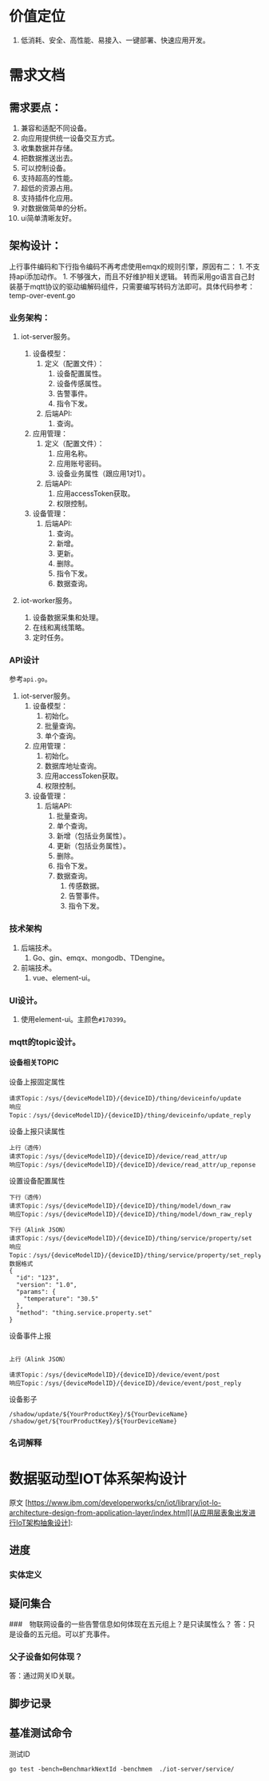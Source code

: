 # 价值定位
1. 低消耗、安全、高性能、易接入、一键部署、快速应用开发。

# 需求文档
## 需求要点：
1. 兼容和适配不同设备。
1. 向应用提供统一设备交互方式。
1. 收集数据并存储。
1. 把数据推送出去。
1. 可以控制设备。
1. 支持超高的性能。
1. 超低的资源占用。
1. 支持插件化应用。
1. 对数据做简单的分析。
1. ui简单清晰友好。

## 架构设计：

上行事件编码和下行指令编码不再考虑使用emqx的规则引擎，原因有二：
    1. 不支持api添加动作。
    1. 不够强大，而且不好维护相关逻辑。
转而采用go语言自己封装基于mqtt协议的驱动编解码组件，只需要编写转码方法即可。具体代码参考：
temp-over-event.go
### 业务架构：
1. iot-server服务。
    1. 设备模型：
        1. 定义（配置文件）：
            1. 设备配置属性。
            1. 设备传感属性。
            1. 告警事件。
            1. 指令下发。
        1. 后端API:
            1. 查询。
    1. 应用管理：
        1. 定义（配置文件）：
            1. 应用名称。
            1. 应用账号密码。
            1. 设备业务属性（跟应用1对1）。
        1. 后端API:
            1. 应用accessToken获取。
            1. 权限控制。
    1. 设备管理：
        1. 后端API:
            1. 查询。
            1. 新增。
            1. 更新。
            1. 删除。
            1. 指令下发。
            1. 数据查询。

1. iot-worker服务。
    1. 设备数据采集和处理。
    1. 在线和离线策略。
    1. 定时任务。

### API设计
参考`api.go`。
1. iot-server服务。
    1. 设备模型：
        1. 初始化。
        1. 批量查询。
        1. 单个查询。
    1. 应用管理：
        1. 初始化。
        1. 数据库地址查询。
        1. 应用accessToken获取。
        1. 权限控制。
    1. 设备管理：
        1. 后端API:
            1. 批量查询。
            1. 单个查询。
            1. 新增（包括业务属性）。
            1. 更新（包括业务属性）。
            1. 删除。
            1. 指令下发。
            1. 数据查询。
                1. 传感数据。
                1. 告警事件。
                1. 指令下发。

### 技术架构
1. 后端技术。
    1. Go、gin、emqx、mongodb、TDengine。
2. 前端技术。
    1. vue、element-ui。

### UI设计。
1. 使用element-ui。主颜色`#170399`。


### mqtt的topic设计。

#### 设备相关TOPIC

设备上报固定属性
```
请求Topic：/sys/{deviceModelID}/{deviceID}/thing/deviceinfo/update
响应Topic：/sys/{deviceModelID}/{deviceID}/thing/deviceinfo/update_reply
```
设备上报只读属性
```
上行（透传）
请求Topic：/sys/{deviceModelID}/{deviceID}/device/read_attr/up
响应Topic：/sys/{deviceModelID}/{deviceID}/device/read_attr/up_reponse

```
设置设备配置属性
```
下行（透传）
请求Topic：/sys/{deviceModelID}/{deviceID}/thing/model/down_raw
响应Topic：/sys/{deviceModelID}/{deviceID}/thing/model/down_raw_reply

下行（Alink JSON）
请求Topic：/sys/{deviceModelID}/{deviceID}/thing/service/property/set
响应Topic：/sys/{deviceModelID}/{deviceID}/thing/service/property/set_reply
数据格式
{
  "id": "123",
  "version": "1.0",
  "params": {
    "temperature": "30.5"
  },
  "method": "thing.service.property.set"
}
```
设备事件上报
```

上行（Alink JSON）

请求Topic：/sys/{deviceModelID}/{deviceID}/device/event/post
响应Topic：/sys/{deviceModelID}/{deviceID}/device/event/post_reply
```


设备影子
```
/shadow/update/${YourProductKey}/${YourDeviceName}
/shadow/get/${YourProductKey}/${YourDeviceName}
```


### 名词解释


# 数据驱动型IOT体系架构设计
原文
[https://www.ibm.com/developerworks/cn/iot/library/iot-lo-architecture-design-from-application-layer/index.html][从应用层表象出发进行IoT架构抽象设计]: 


## 进度
### 实体定义

## 疑问集合

###　物联网设备的一些告警信息如何体现在五元组上？是只读属性么？
答：只是设备的五元组。可以扩充事件。

### 父子设备如何体现？
答：通过网关ID关联。

## 脚步记录

## 基准测试命令
测试ID
```
go test -bench=BenchmarkNextId -benchmem  ./iot-server/service/
```